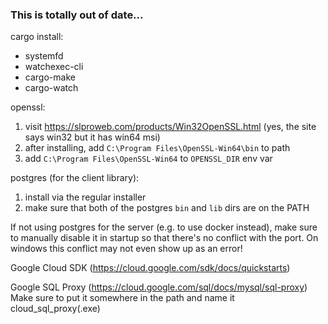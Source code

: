### This is totally out of date...

cargo install:
  * systemfd
  * watchexec-cli
  * cargo-make
  * cargo-watch

openssl:
  1. visit https://slproweb.com/products/Win32OpenSSL.html (yes, the site says win32 but it has win64 msi)
  2. after installing, add `C:\Program Files\OpenSSL-Win64\bin` to path
  3. add `C:\Program Files\OpenSSL-Win64` to `OPENSSL_DIR` env var

postgres (for the client library):
  1. install via the regular installer
  2. make sure that both of the postgres `bin` and `lib` dirs are on the PATH

  If not using postgres for the server (e.g. to use docker instead), make sure to manually disable it in startup so that there's no conflict with the port. On windows this conflict may not even show up as an error!

Google Cloud SDK (https://cloud.google.com/sdk/docs/quickstarts)

Google SQL Proxy (https://cloud.google.com/sql/docs/mysql/sql-proxy)
  Make sure to put it somewhere in the path and name it cloud_sql_proxy(.exe)


